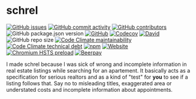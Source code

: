 # schrel

[![GitHub issues](https://img.shields.io/github/issues/nnmrts/schrel)](https://github.com/nnmrts/schrel/issues)
[![GitHub commit activity](https://img.shields.io/github/commit-activity/w/nnmrts/schrel)](https://github.com/nnmrts/schrel/graphs/commit-activity)
[![GitHub contributors](https://img.shields.io/github/contributors-anon/nnmrts/schrel)](https://github.com/nnmrts/schrel/graphs/contributors)
![GitHub package.json version](https://img.shields.io/github/package-json/v/nnmrts/schrel)
[![GitHub](https://img.shields.io/github/license/nnmrts/schrel)](https://github.com/nnmrts/schrel/blob/master/license)
[![Codecov](https://img.shields.io/codecov/c/github/nnmrts/schrel?token=715d5a983eef4b929800837cc08b7baf)](https://codecov.io/gh/nnmrts/schrel)
[![David](https://img.shields.io/david/nnmrts/schrel)](https://david-dm.org/nnmrts/schrel)
![GitHub repo size](https://img.shields.io/github/repo-size/nnmrts/schrel)
[![Code Climate maintainability](https://img.shields.io/codeclimate/maintainability/nnmrts/schrel?label=maintainability)](https://codeclimate.com/github/nnmrts/schrel/trends/churn)
[![Code Climate technical debt](https://img.shields.io/codeclimate/tech-debt/nnmrts/schrel?label=technical%20debt)](https://codeclimate.com/github/nnmrts/schrel/trends/technical_debt)
[![npm](https://img.shields.io/npm/dw/schrel)](https://www.npmjs.com/package/schrel)
[![Website](https://img.shields.io/website?down_color=red&down_message=red&label=schema&up_color=green&up_message=online&url=https%3A%2F%2Fpumpn.net%2Fcode%2Fschrel%2Fschema.json)](https://pumpn.net/code/schrel/schema.json)
[![Chromium HSTS preload](https://img.shields.io/hsts/preload/pumpn.net)](https://hstspreload.org/?domain=pumpn.net)
[![Beerpay](https://img.shields.io/beerpay/nnmrts/schrel)](https://beerpay.io/nnmrts/schrel)

I made schrel because I was sick of wrong and incomplete information in real estate listings while searching for an apartement. It basically acts as a specification for serious realtors and as a kind of "test" for **you** to see if a listing follows that. Say no to misleading titles, exaggerated area or understated costs and incomplete information about appointments.


